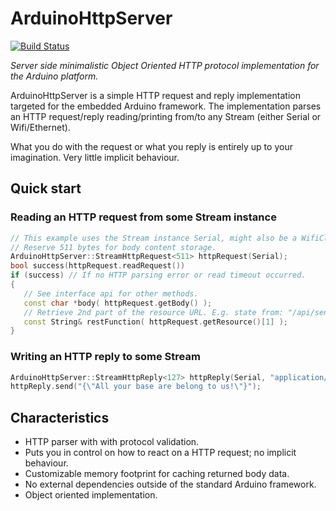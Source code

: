 # ArduinoHttpServer

[![Build Status](https://travis-ci.org/QuickSander/ArduinoHttpServer.svg?branch=master)](https://travis-ci.org/QuickSander/ArduinoHttpServer)

*Server side minimalistic Object Oriented HTTP protocol implementation for the Arduino platform.*

ArduinoHttpServer is a simple HTTP request and reply implementation targeted for the embedded Arduino framework. The implementation parses an HTTP request/reply reading/printing from/to any Stream (either Serial or Wifi/Ethernet).

What you do with the request or what you reply is entirely up to your imagination. Very little implicit behaviour.

Quick start
-----------

### Reading an HTTP request from some Stream instance
```c++
// This example uses the Stream instance Serial, might also be a WifiClient object.
// Reserve 511 bytes for body content storage.
ArduinoHttpServer::StreamHttpRequest<511> httpRequest(Serial);
bool success(httpRequest.readRequest())
if (success) // If no HTTP parsing error or read timeout occurred.
{
   // See interface api for other methods.
   const char *body( httpRequest.getBody() );
   // Retrieve 2nd part of the resource URL. E.g. state from: "/api/sensors/1/state"
   const String& restFunction( httpRequest.getResource()[1] );
}
```


### Writing an HTTP reply to some Stream
```c++
ArduinoHttpServer::StreamHttpReply<127> httpReply(Serial, "application/json");
httpReply.send("{\"All your base are belong to us!\"}");
```

Characteristics
---------------
* HTTP parser with with protocol validation.
* Puts you in control on how to react on a HTTP request; no implicit behaviour.
* Customizable memory footprint for caching returned body data.
* No external dependencies outside of the standard Arduino framework.
* Object oriented implementation.
